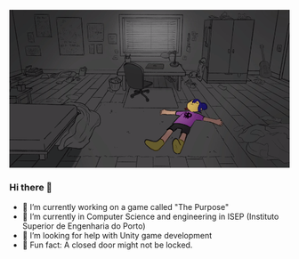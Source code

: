 ![Image](image.gif)
### Hi there 👋

- 🔵 I’m currently working on a game called "The Purpose"
- 🔴 I’m currently in Computer Science and engineering in ISEP (Instituto Superior de Engenharia do Porto)
- 🔵 I’m looking for help with Unity game development
- 🔴 Fun fact: A closed door might not be locked.
